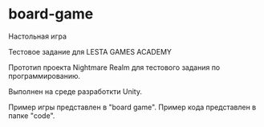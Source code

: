 # board-game
Настольная игра

Тестовое задание для LESTA GAMES ACADEMY

Прототип проекта Nightmare Realm для тестового задания по программированию.

Выполнен на среде разработкти Unity.

Пример игры представлен в "board game". 
Пример кода представлен в папке "code".
